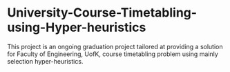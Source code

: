# University-Course-Timetabling-using-Hyper-heuristics
This project is an ongoing graduation project tailored at providing a solution for Faculty of Engineering, UofK, course timetabling problem using mainly selection hyper-heuristics.
